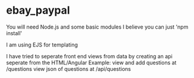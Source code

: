 # ebay_paypal
You will need Node.js and some basic modules
I believe you can just 'npm install'

I am using EJS for templating 

I have tried to seperate front end views from data by creating an api seperate from the HTML/Angular
Example:
view and add questions at /questions
view json of questions at /api/questions



